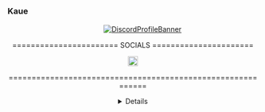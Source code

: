 ### Kaue

![]()
<br>
 ㅤㅤㅤㅤㅤㅤㅤㅤㅤㅤㅤㅤㅤㅤㅤ[![DiscordProfileBanner](https://discord.c99.nl/widget/theme-4/348321064738095104.png)](https://discord.com/users/348321064738095104/)
<br>
  <p style="text-align: center;"align="center">======================= SOCIALS ======================</p>
  <p style="text-align: center;"align="center"><a href="https://www.instagram.com/evilkauee"><code><img alt="instagram" height="20" src="https://www.instagram.com/static/images/ico/favicon-192.png/68d99ba29cc8.png"></code></a>
  <p style="text-align: center;"align="center">============================================================</p>
<details style='text-align: center;' align='center'>

<!-- kaue lindo --->
